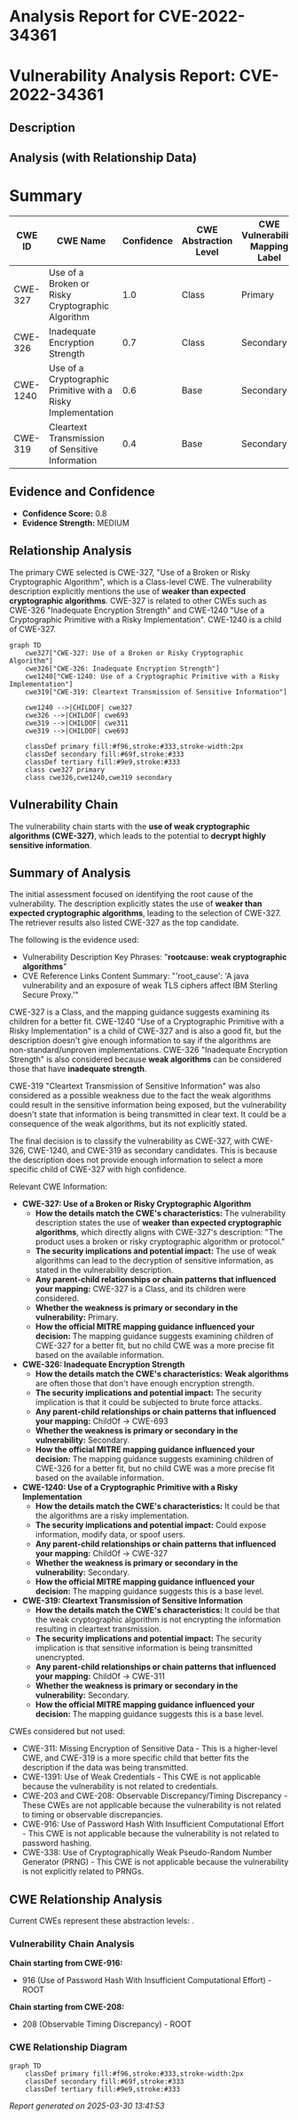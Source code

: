 # Analysis Report for CVE-2022-34361

# Vulnerability Analysis Report: CVE-2022-34361

## Description



## Analysis (with Relationship Data)

# Summary
| CWE ID | CWE Name | Confidence | CWE Abstraction Level | CWE Vulnerability Mapping Label | CWE-Vulnerability Mapping Notes |
|---|---|---|---|---|---|
| CWE-327 | Use of a Broken or Risky Cryptographic Algorithm | 1.0 | Class | Primary | Allowed-with-Review |
| CWE-326 | Inadequate Encryption Strength | 0.7 | Class | Secondary | Allowed-with-Review |
| CWE-1240 | Use of a Cryptographic Primitive with a Risky Implementation | 0.6 | Base | Secondary | Allowed |
| CWE-319 | Cleartext Transmission of Sensitive Information | 0.4 | Base | Secondary | Allowed |

## Evidence and Confidence

*   **Confidence Score:** 0.8
*   **Evidence Strength:** MEDIUM

## Relationship Analysis
The primary CWE selected is CWE-327, "Use of a Broken or Risky Cryptographic Algorithm", which is a Class-level CWE. The vulnerability description explicitly mentions the use of **weaker than expected cryptographic algorithms**. CWE-327 is related to other CWEs such as CWE-326 "Inadequate Encryption Strength" and CWE-1240 "Use of a Cryptographic Primitive with a Risky Implementation". CWE-1240 is a child of CWE-327.
```mermaid
graph TD
    cwe327["CWE-327: Use of a Broken or Risky Cryptographic Algorithm"]
    cwe326["CWE-326: Inadequate Encryption Strength"]
    cwe1240["CWE-1240: Use of a Cryptographic Primitive with a Risky Implementation"]
    cwe319["CWE-319: Cleartext Transmission of Sensitive Information"]

    cwe1240 -->|CHILDOF| cwe327
    cwe326 -->|CHILDOF| cwe693
    cwe319 -->|CHILDOF| cwe311
    cwe319 -->|CHILDOF| cwe693

    classDef primary fill:#f96,stroke:#333,stroke-width:2px
    classDef secondary fill:#69f,stroke:#333
    classDef tertiary fill:#9e9,stroke:#333
    class cwe327 primary
    class cwe326,cwe1240,cwe319 secondary
```

## Vulnerability Chain
The vulnerability chain starts with the **use of weak cryptographic algorithms (CWE-327)**, which leads to the potential to **decrypt highly sensitive information**.

## Summary of Analysis
The initial assessment focused on identifying the root cause of the vulnerability. The description explicitly states the use of **weaker than expected cryptographic algorithms**, leading to the selection of CWE-327. The retriever results also listed CWE-327 as the top candidate.

The following is the evidence used:
*   Vulnerability Description Key Phrases: "**rootcause:** **weak cryptographic algorithms**"
*   CVE Reference Links Content Summary: "'root_cause': 'A java vulnerability and an exposure of weak TLS ciphers affect IBM Sterling Secure Proxy.'"

CWE-327 is a Class, and the mapping guidance suggests examining its children for a better fit. CWE-1240 "Use of a Cryptographic Primitive with a Risky Implementation" is a child of CWE-327 and is also a good fit, but the description doesn't give enough information to say if the algorithms are non-standard/unproven implementations. CWE-326 "Inadequate Encryption Strength" is also considered because **weak algorithms** can be considered those that have **inadequate strength**.

CWE-319 "Cleartext Transmission of Sensitive Information" was also considered as a possible weakness due to the fact the weak algorithms could result in the sensitive information being exposed, but the vulnerability doesn't state that information is being transmitted in clear text. It could be a consequence of the weak algorithms, but its not explicitly stated.

The final decision is to classify the vulnerability as CWE-327, with CWE-326, CWE-1240, and CWE-319 as secondary candidates. This is because the description does not provide enough information to select a more specific child of CWE-327 with high confidence.

Relevant CWE Information:
*   **CWE-327: Use of a Broken or Risky Cryptographic Algorithm**
    *   **How the details match the CWE's characteristics:** The vulnerability description states the use of **weaker than expected cryptographic algorithms**, which directly aligns with CWE-327's description: "The product uses a broken or risky cryptographic algorithm or protocol."
    *   **The security implications and potential impact:** The use of weak algorithms can lead to the decryption of sensitive information, as stated in the vulnerability description.
    *   **Any parent-child relationships or chain patterns that influenced your mapping:** CWE-327 is a Class, and its children were considered.
    *   **Whether the weakness is primary or secondary in the vulnerability:** Primary.
    *   **How the official MITRE mapping guidance influenced your decision:** The mapping guidance suggests examining children of CWE-327 for a better fit, but no child CWE was a more precise fit based on the available information.
*   **CWE-326: Inadequate Encryption Strength**
    *   **How the details match the CWE's characteristics:** **Weak algorithms** are often those that don't have enough encryption strength.
    *   **The security implications and potential impact:** The security implication is that it could be subjected to brute force attacks.
    *   **Any parent-child relationships or chain patterns that influenced your mapping:** ChildOf -> CWE-693
    *   **Whether the weakness is primary or secondary in the vulnerability:** Secondary.
    *   **How the official MITRE mapping guidance influenced your decision:** The mapping guidance suggests examining children of CWE-326 for a better fit, but no child CWE was a more precise fit based on the available information.
*   **CWE-1240: Use of a Cryptographic Primitive with a Risky Implementation**
    *   **How the details match the CWE's characteristics:** It could be that the algorithms are a risky implementation.
    *   **The security implications and potential impact:** Could expose information, modify data, or spoof users.
    *   **Any parent-child relationships or chain patterns that influenced your mapping:** ChildOf -> CWE-327
    *   **Whether the weakness is primary or secondary in the vulnerability:** Secondary.
    *   **How the official MITRE mapping guidance influenced your decision:** The mapping guidance suggests this is a base level.
*   **CWE-319: Cleartext Transmission of Sensitive Information**
    *   **How the details match the CWE's characteristics:** It could be that the weak cryptographic algorithm is not encrypting the information resulting in cleartext transmission.
    *   **The security implications and potential impact:** The security implication is that sensitive information is being transmitted unencrypted.
    *   **Any parent-child relationships or chain patterns that influenced your mapping:** ChildOf -> CWE-311
    *   **Whether the weakness is primary or secondary in the vulnerability:** Secondary.
    *   **How the official MITRE mapping guidance influenced your decision:** The mapping guidance suggests this is a base level.

CWEs considered but not used:
*   CWE-311: Missing Encryption of Sensitive Data - This is a higher-level CWE, and CWE-319 is a more specific child that better fits the description if the data was being transmitted.
*   CWE-1391: Use of Weak Credentials - This CWE is not applicable because the vulnerability is not related to credentials.
*   CWE-203 and CWE-208: Observable Discrepancy/Timing Discrepancy - These CWEs are not applicable because the vulnerability is not related to timing or observable discrepancies.
*   CWE-916: Use of Password Hash With Insufficient Computational Effort - This CWE is not applicable because the vulnerability is not related to password hashing.
*   CWE-338: Use of Cryptographically Weak Pseudo-Random Number Generator (PRNG) - This CWE is not applicable because the vulnerability is not explicitly related to PRNGs.


## CWE Relationship Analysis

Current CWEs represent these abstraction levels: .


### Vulnerability Chain Analysis

**Chain starting from CWE-916:**
- 916 (Use of Password Hash With Insufficient Computational Effort) - ROOT


**Chain starting from CWE-208:**
- 208 (Observable Timing Discrepancy) - ROOT



### CWE Relationship Diagram

```mermaid
graph TD
    classDef primary fill:#f96,stroke:#333,stroke-width:2px
    classDef secondary fill:#69f,stroke:#333
    classDef tertiary fill:#9e9,stroke:#333
```



*Report generated on 2025-03-30 13:41:53*
